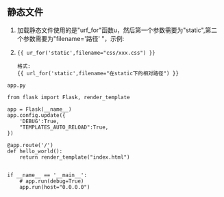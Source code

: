 ## 静态文件

1. 加载静态文件使用的是"urf\_for"函数u，然后第一个参数需要为"static",第二个参数需要为"filename='路径' "，示例:
2. ```
   {{ ur_for('static',filename="css/xxx.css") }}

   格式:
   {{ url_for('static',filename="在static下的相对路径") }}
   ```

```
app.py

from flask import Flask, render_template

app = Flask(__name__)
app.config.update({
    'DEBUG':True,
    "TEMPLATES_AUTO_RELOAD":True,
})

@app.route('/')
def hello_world():
    return render_template("index.html")


if __name__ == '__main__':
    # app.run(debug=True)
    app.run(host="0.0.0.0")
```



